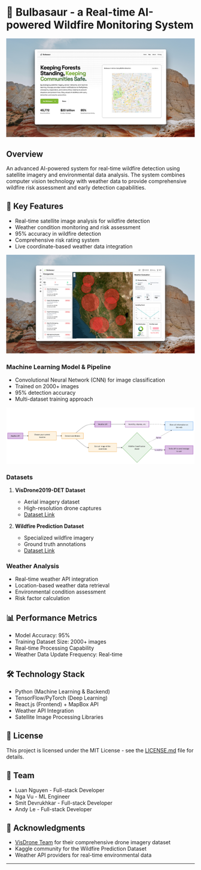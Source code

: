 # 🌱 Bulbasaur - a Real-time AI-powered Wildfire Monitoring System

![Bulbasaur](homepage.jpg)

## Overview

An advanced AI-powered system for real-time wildfire detection using satellite imagery and environmental data analysis. The system combines computer vision technology with weather data to provide comprehensive wildfire risk assessment and early detection capabilities.

## 🎯 Key Features

- Real-time satellite image analysis for wildfire detection
- Weather condition monitoring and risk assessment
- 95% accuracy in wildfire detection
- Comprehensive risk rating system
- Live coordinate-based weather data integration

![Dashboard](dashboard.jpg)

### Machine Learning Model & Pipeline

- Convolutional Neural Network (CNN) for image classification
- Trained on 2000+ images
- 95% detection accuracy
- Multi-dataset training approach

![Pipeline](image.png)

### Datasets

1. **VisDrone2019-DET Dataset**

   - Aerial imagery dataset
   - High-resolution drone captures
   - [Dataset Link](https://huggingface.co/datasets/Voxel51/VisDrone2019-DET)

2. **Wildfire Prediction Dataset**
   - Specialized wildfire imagery
   - Ground truth annotations
   - [Dataset Link](https://www.kaggle.com/datasets/abdelghaniaaba/wildfire-prediction-dataset)

### Weather Analysis

- Real-time weather API integration
- Location-based weather data retrieval
- Environmental condition assessment
- Risk factor calculation

## 📊 Performance Metrics

- Model Accuracy: 95%
- Training Dataset Size: 2000+ images
- Real-time Processing Capability
- Weather Data Update Frequency: Real-time

## 🛠️ Technology Stack

- Python (Machine Learning & Backend)
- TensorFlow/PyTorch (Deep Learning)
- React.js (Frontend) + MapBox API
- Weather API Integration
- Satellite Image Processing Libraries

## 📝 License

This project is licensed under the MIT License - see the [LICENSE.md](LICENSE.md) file for details.

## 👥 Team

- Luan Nguyen - Full-stack Developer
- Nga Vu - ML Engineer
- Smit Devrukhkar - Full-stack Developer
- Andy Le - Full-stack Developer

## 🙏 Acknowledgments

- [VisDrone Team](https://github.com/VisDrone/VisDrone-Dataset) for their comprehensive drone imagery dataset
- Kaggle community for the Wildfire Prediction Dataset
- Weather API providers for real-time environmental data

---
